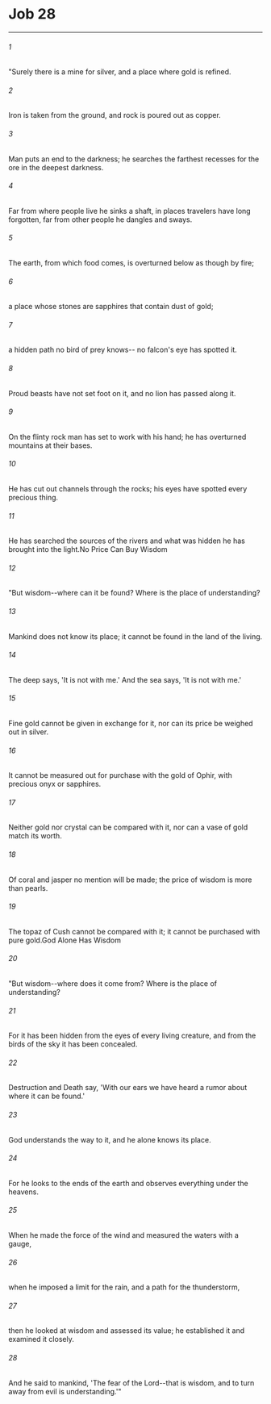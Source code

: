 # Job 28
***



###### 1 
"Surely there is a mine for silver, and a place where gold is refined. 

###### 2 
Iron is taken from the ground, and rock is poured out as copper. 

###### 3 
Man puts an end to the darkness; he searches the farthest recesses for the ore in the deepest darkness. 

###### 4 
Far from where people live he sinks a shaft, in places travelers have long forgotten, far from other people he dangles and sways. 

###### 5 
The earth, from which food comes, is overturned below as though by fire; 

###### 6 
a place whose stones are sapphires that contain dust of gold; 

###### 7 
a hidden path no bird of prey knows-- no falcon's eye has spotted it. 

###### 8 
Proud beasts have not set foot on it, and no lion has passed along it. 

###### 9 
On the flinty rock man has set to work with his hand; he has overturned mountains at their bases. 

###### 10 
He has cut out channels through the rocks; his eyes have spotted every precious thing. 

###### 11 
He has searched the sources of the rivers and what was hidden he has brought into the light.No Price Can Buy Wisdom 

###### 12 
"But wisdom--where can it be found? Where is the place of understanding? 

###### 13 
Mankind does not know its place; it cannot be found in the land of the living. 

###### 14 
The deep says, 'It is not with me.' And the sea says, 'It is not with me.' 

###### 15 
Fine gold cannot be given in exchange for it, nor can its price be weighed out in silver. 

###### 16 
It cannot be measured out for purchase with the gold of Ophir, with precious onyx or sapphires. 

###### 17 
Neither gold nor crystal can be compared with it, nor can a vase of gold match its worth. 

###### 18 
Of coral and jasper no mention will be made; the price of wisdom is more than pearls. 

###### 19 
The topaz of Cush cannot be compared with it; it cannot be purchased with pure gold.God Alone Has Wisdom 

###### 20 
"But wisdom--where does it come from? Where is the place of understanding? 

###### 21 
For it has been hidden from the eyes of every living creature, and from the birds of the sky it has been concealed. 

###### 22 
Destruction and Death say, 'With our ears we have heard a rumor about where it can be found.' 

###### 23 
God understands the way to it, and he alone knows its place. 

###### 24 
For he looks to the ends of the earth and observes everything under the heavens. 

###### 25 
When he made the force of the wind and measured the waters with a gauge, 

###### 26 
when he imposed a limit for the rain, and a path for the thunderstorm, 

###### 27 
then he looked at wisdom and assessed its value; he established it and examined it closely. 

###### 28 
And he said to mankind, 'The fear of the Lord--that is wisdom, and to turn away from evil is understanding.'"
